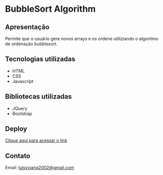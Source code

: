 # BubbleSort Algorithm

## Apresentação
Permite que o usuário gere novos arrays e os ordene utiliziando o algoritmo de ordenação bubblesort.

## Tecnologias utilizadas 
- HTML
- CSS
- Javascript

## Bibliotecas utilizadas
- JQuery
- Bootstrap

## Deploy
[Clique aqui para acessar o link](https://serpicode.github.io/BubbleSort-Algorithm/)

## Contato
Email: luisvviana2002@gmail.com
